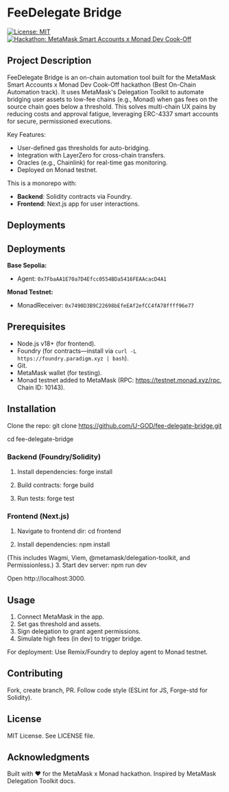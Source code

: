 # FeeDelegate Bridge

[![License: MIT](https://img.shields.io/badge/License-MIT-yellow.svg)](https://opensource.org/licenses/MIT)
[![Hackathon: MetaMask Smart Accounts x Monad Dev Cook-Off](https://img.shields.io/badge/Hackathon-MetaMask%20x%20Monad-blue)](https://www.hackquest.io/hackathons/MetaMask-Smart-Accounts-x-Monad-Dev-Cook-Off)

## Project Description

FeeDelegate Bridge is an on-chain automation tool built for the MetaMask Smart Accounts x Monad Dev Cook-Off hackathon (Best On-Chain Automation track). It uses MetaMask's Delegation Toolkit to automate bridging user assets to low-fee chains (e.g., Monad) when gas fees on the source chain goes below a threshold. This solves multi-chain UX pains by reducing costs and approval fatigue, leveraging ERC-4337 smart accounts for secure, permissioned executions.

Key Features:
- User-defined gas thresholds for auto-bridging.
- Integration with LayerZero for cross-chain transfers.
- Oracles (e.g., Chainlink) for real-time gas monitoring.
- Deployed on Monad testnet.

This is a monorepo with:
- **Backend**: Solidity contracts via Foundry.
- **Frontend**: Next.js app for user interactions.

## Deployments

## Deployments

**Base Sepolia:**
- Agent: `0x7FbaAA1E70a7D4Efcc0554BDa5416FEAAcacD4A1`

**Monad Testnet:**
- MonadReceiver: `0x7490D3B9C22698bEfeEAf2efCC4fA78ffff96e77`

## Prerequisites

- Node.js v18+ (for frontend).
- Foundry (for contracts—install via `curl -L https://foundry.paradigm.xyz | bash`).
- Git.
- MetaMask wallet (for testing).
- Monad testnet added to MetaMask (RPC: https://testnet.monad.xyz/rpc, Chain ID: 10143).

## Installation

Clone the repo:
git clone https://github.com/U-GOD/fee-delegate-bridge.git

cd fee-delegate-bridge


### Backend (Foundry/Solidity)
1. Install dependencies:
forge install

2. Build contracts:
forge build

3. Run tests:
forge test


### Frontend (Next.js)
1. Navigate to frontend dir:
cd frontend

2. Install dependencies:
npm install

(This includes Wagmi, Viem, @metamask/delegation-toolkit, and Permissionless.)
3. Start dev server:
npm run dev

Open http://localhost:3000.

## Usage

1. Connect MetaMask in the app.
2. Set gas threshold and assets.
3. Sign delegation to grant agent permissions.
4. Simulate high fees (in dev) to trigger bridge.

For deployment: Use Remix/Foundry to deploy agent to Monad testnet.

## Contributing

Fork, create branch, PR. Follow code style (ESLint for JS, Forge-std for Solidity).

## License

MIT License. See LICENSE file.

## Acknowledgments

Built with ❤️ for the MetaMask x Monad hackathon. Inspired by MetaMask Delegation Toolkit docs. 
